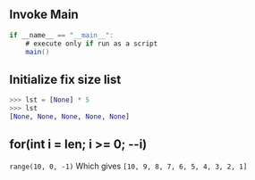 ## Invoke Main

```java
if __name__ == "__main__":
    # execute only if run as a script
    main()
```

## Initialize fix size list

```python
>>> lst = [None] * 5
>>> lst
[None, None, None, None, None]
```

## for(int i = len; i >= 0; --i)

`range(10, 0, -1)`
Which gives
`[10, 9, 8, 7, 6, 5, 4, 3, 2, 1]`